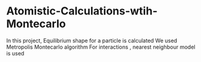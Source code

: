 # Atomistic-Calculations-wtih-Montecarlo
In this project, Equilibrium  shape for a particle is calculated
We used Metropolis Montecarlo algorithm
For interactions , nearest neighbour model is used
